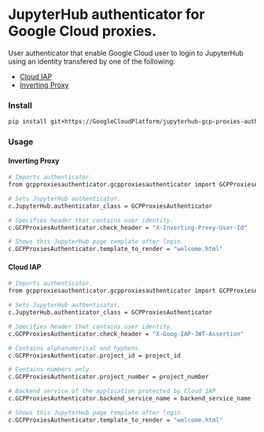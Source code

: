 # JupyterHub authenticator for Google Cloud proxies.

User authenticator that enable Google Cloud user to login to JupyterHub using an identity transfered by one of the following:

- [Cloud IAP](https://cloud.google.com/iap)
- [Inverting Proxy](https://github.com/google/inverting-proxy)

### Install

```sh
pip install git+https://GoogleCloudPlatform/jupyterhub-gcp-proxies-authenticator
```

### Usage
<!-- For a working example, refer to this [repository](https://GoogleCloudPlatform/ai-notebook-extended) -->

#### Inverting Proxy

```sh
# Imports authenticator.
from gcpproxiesauthenticator.gcpproxiesauthenticator import GCPProxiesAuthenticator

# Sets JupyterHub authenticator.
c.JupyterHub.authenticator_class = GCPProxiesAuthenticator

# Specifies header that contains user identity.
c.GCPProxiesAuthenticator.check_header = "X-Inverting-Proxy-User-Id"

# Shows this JupyterHub page template after login.
c.GCPProxiesAuthenticator.template_to_render = "welcome.html"
```

#### Cloud IAP

```sh
# Imports authenticator.
from gcpproxiesauthenticator.gcpproxiesauthenticator import GCPProxiesAuthenticator

# Sets JupyterHub authenticator.
c.JupyterHub.authenticator_class = GCPProxiesAuthenticator

# Specifies header that contains user identity.
c.GCPProxiesAuthenticator.check_header = "X-Goog-IAP-JWT-Assertion"

# Contains alphanumerical and hyphens.
c.GCPProxiesAuthenticator.project_id = project_id

# Contains numbers only.
c.GCPProxiesAuthenticator.project_number = project_number

# Backend service of the application protected by Cloud IAP
c.GCPProxiesAuthenticator.backend_service_name = backend_service_name

# Shows this JupyterHub page template after login.
c.GCPProxiesAuthenticator.template_to_render = "welcome.html"
```